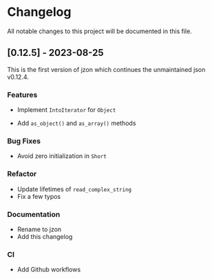 # Changelog

All notable changes to this project will be documented in this file.

## [0.12.5] - 2023-08-25

This is the first version of jzon which continues the unmaintained
json v0.12.4.

### Features
- Implement `IntoIterator` for `Object`
* Add `as_object()` and `as_array()` methods

### Bug Fixes
* Avoid zero initialization in `Short`

### Refactor
* Update lifetimes of `read_complex_string`
* Fix a few typos

### Documentation
- Rename to jzon
- Add this changelog

### CI
- Add Github workflows
